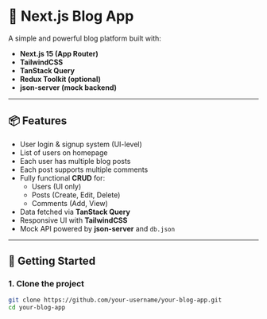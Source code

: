 # 📝 Next.js Blog App

A simple and powerful blog platform built with:

- **Next.js 15 (App Router)**
- **TailwindCSS**
- **TanStack Query**
- **Redux Toolkit (optional)**
- **json-server (mock backend)**

---

## 📦 Features

- User login & signup system (UI-level)
- List of users on homepage
- Each user has multiple blog posts
- Each post supports multiple comments
- Fully functional **CRUD** for:
  - Users (UI only)
  - Posts (Create, Edit, Delete)
  - Comments (Add, View)
- Data fetched via **TanStack Query**
- Responsive UI with **TailwindCSS**
- Mock API powered by **json-server** and `db.json`

---

## 🚀 Getting Started

### 1. Clone the project

```bash
git clone https://github.com/your-username/your-blog-app.git
cd your-blog-app
